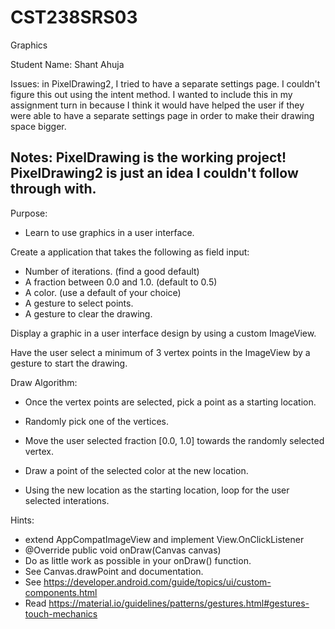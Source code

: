 # CST238SRS03
Graphics  

Student Name:  Shant Ahuja

Issues:  in PixelDrawing2, I tried to have a separate settings page. I couldn't figure this out using the intent
	method. I wanted to include this in my assignment turn in because I think it would have helped the user
	if they were able to have a separate settings page in order to make their drawing space bigger.

Notes:  PixelDrawing is the working project! PixelDrawing2 is just an idea I couldn't follow through with.
----

Purpose:  

- Learn to use graphics in a user interface.  

Create a application that takes the following as field input:  

- Number of iterations. (find a good default)  
- A fraction between 0.0 and 1.0.  (default to 0.5)  
- A color.  (use a default of your choice)   
- A gesture to select points.  
- A gesture to clear the drawing.  

Display a graphic in a user interface design by using a custom ImageView.  

Have the user select a minimum of 3 vertex points in the ImageView by a gesture to start the drawing.  

Draw Algorithm:  

- Once the vertex points are selected, pick a point as a starting location.  

- Randomly pick one of the vertices.  

- Move the user selected fraction [0.0, 1.0] towards the randomly selected vertex.  

- Draw a point of the selected color at the new location.  

- Using the new location as the starting location, loop for the user selected interations.  

Hints:  

- extend AppCompatImageView and implement View.OnClickListener   
- @Override public void onDraw(Canvas canvas)  
- Do as little work as possible in your onDraw() function.  
- See Canvas.drawPoint and documentation.  
- See https://developer.android.com/guide/topics/ui/custom-components.html
- Read https://material.io/guidelines/patterns/gestures.html#gestures-touch-mechanics

